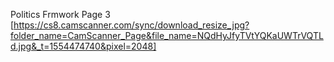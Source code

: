 Politics Frmwork Page 3
[https://cs8.camscanner.com/sync/download_resize_jpg?folder_name=CamScanner_Page&file_name=NQdHyJfyTVtYQKaUWTrVQTLd.jpg&_t=1554474740&pixel=2048]
